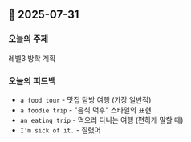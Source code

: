 ## 📅 2025-07-31

### **오늘의 주제**

레벨3 방학 계획

### **오늘의 피드백**

- `a food tour` - 맛집 탐방 여행 (가장 일반적)
- `a foodie trip` - "음식 덕후" 스타일의 표현
- `an eating trip` - 먹으러 다니는 여행 (편하게 말할 때)
- `I'm sick of it.` - 질렸어
